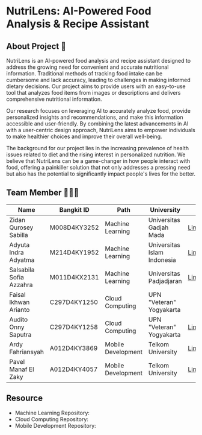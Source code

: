 # NutriLens: AI-Powered Food Analysis & Recipe Assistant

## About Project 💬

NutriLens is an AI-powered food analysis and recipe assistant designed to address the growing need for convenient and accurate nutritional information. Traditional methods of tracking food intake can be cumbersome and lack accuracy, leading to challenges in making informed dietary decisions. Our project aims to provide users with an easy-to-use tool that analyzes food items from images or descriptions and delivers comprehensive nutritional information.

Our research focuses on leveraging AI to accurately analyze food, provide personalized insights and recommendations, and make this information accessible and user-friendly. By combining the latest advancements in AI with a user-centric design approach, NutriLens aims to empower individuals to make healthier choices and improve their overall well-being.

The background for our project lies in the increasing prevalence of health issues related to diet and the rising interest in personalized nutrition. We believe that NutriLens can be a game-changer in how people interact with food, offering a painkiller solution that not only addresses a pressing need but also has the potential to significantly impact people's lives for the better.

## Team Member 👨‍👧‍👧

| Name                | Bangkit ID | Path | University | Contact |
|---------------------|------------|----------------|-----------------------|---------|
|Zidan Qurosey Sabilla|M008D4KY3252|Machine Learning|Universitas Gadjah Mada|[LinkedIn](https://www.linkedin.com/in/zidanqrs/),[Kaggle](https://www.kaggle.com/zidanqrs)|
|Adyuta Indra Adyatma |M214D4KY1952|Machine Learning|Universitas Islam Indonesia|[LinkedIn](https://www.linkedin.com/in/adyutaindra/)|
|Salsabila Sofia Azzahra|M011D4KX2131|Machine Learning|Universitas Padjadjaran|[LinkedIn](https://www.linkedin.com/in/salsabilasaz/)|
|Faisal Ikhwan Arianto|C297D4KY1250|Cloud Computing|UPN "Veteran" Yogyakarta||
|Audito Onny Saputra|C297D4KY1258|Cloud Computing|UPN "Veteran" Yogyakarta|[LinkedIn](https://www.linkedin.com/in/auditoosaputra/)|
|Ardy Fahriansyah|A012D4KY3869|Mobile Development|Telkom University|[LinkedIn](https://www.linkedin.com/in/ardyfahriansyah/)|
|Pavel Manaf El Zaky|A012D4KY4057|Mobile Development|Telkom University|[LinkedIn](https://www.linkedin.com/in/pavel-manaf-el-zaky-24a267301/)|

## Resource
- Machine Learning Repository: 
- Cloud Computing Repository: 
- Mobile Development Repository: 